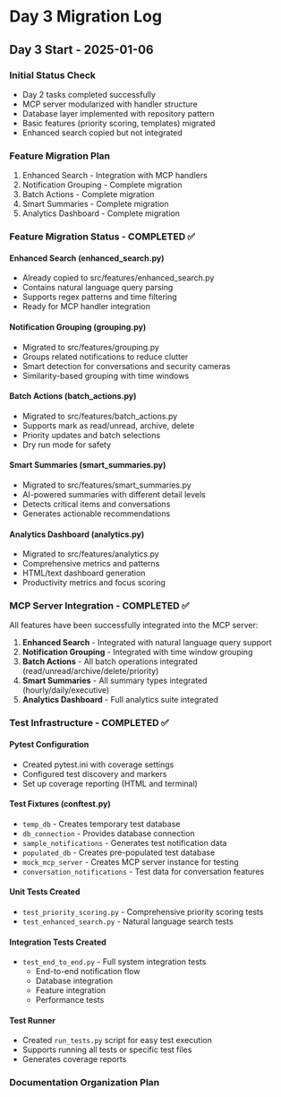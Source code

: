 # Day 3 Migration Log

## Day 3 Start - 2025-01-06

### Initial Status Check
- Day 2 tasks completed successfully
- MCP server modularized with handler structure
- Database layer implemented with repository pattern
- Basic features (priority scoring, templates) migrated
- Enhanced search copied but not integrated

### Feature Migration Plan
1. Enhanced Search - Integration with MCP handlers
2. Notification Grouping - Complete migration
3. Batch Actions - Complete migration
4. Smart Summaries - Complete migration
5. Analytics Dashboard - Complete migration

### Feature Migration Status - COMPLETED ✅

#### Enhanced Search (enhanced_search.py)
- Already copied to src/features/enhanced_search.py
- Contains natural language query parsing
- Supports regex patterns and time filtering
- Ready for MCP handler integration

#### Notification Grouping (grouping.py)
- Migrated to src/features/grouping.py
- Groups related notifications to reduce clutter
- Smart detection for conversations and security cameras
- Similarity-based grouping with time windows

#### Batch Actions (batch_actions.py)
- Migrated to src/features/batch_actions.py
- Supports mark as read/unread, archive, delete
- Priority updates and batch selections
- Dry run mode for safety

#### Smart Summaries (smart_summaries.py)
- Migrated to src/features/smart_summaries.py
- AI-powered summaries with different detail levels
- Detects critical items and conversations
- Generates actionable recommendations

#### Analytics Dashboard (analytics.py)
- Migrated to src/features/analytics.py
- Comprehensive metrics and patterns
- HTML/text dashboard generation
- Productivity metrics and focus scoring

### MCP Server Integration - COMPLETED ✅

All features have been successfully integrated into the MCP server:

1. **Enhanced Search** - Integrated with natural language query support
2. **Notification Grouping** - Integrated with time window grouping
3. **Batch Actions** - All batch operations integrated (read/unread/archive/delete/priority)
4. **Smart Summaries** - All summary types integrated (hourly/daily/executive)
5. **Analytics Dashboard** - Full analytics suite integrated

### Test Infrastructure - COMPLETED ✅

#### Pytest Configuration
- Created pytest.ini with coverage settings
- Configured test discovery and markers
- Set up coverage reporting (HTML and terminal)

#### Test Fixtures (conftest.py)
- `temp_db` - Creates temporary test database
- `db_connection` - Provides database connection
- `sample_notifications` - Generates test notification data
- `populated_db` - Creates pre-populated test database
- `mock_mcp_server` - Creates MCP server instance for testing
- `conversation_notifications` - Test data for conversation features

#### Unit Tests Created
- `test_priority_scoring.py` - Comprehensive priority scoring tests
- `test_enhanced_search.py` - Natural language search tests

#### Integration Tests Created
- `test_end_to_end.py` - Full system integration tests
  - End-to-end notification flow
  - Database integration
  - Feature integration
  - Performance tests

#### Test Runner
- Created `run_tests.py` script for easy test execution
- Supports running all tests or specific test files
- Generates coverage reports

### Documentation Organization Plan

